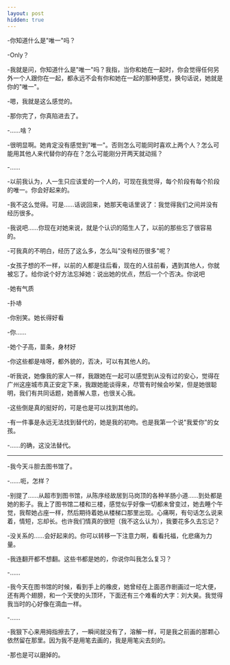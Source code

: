 ```yaml
---
layout: post
hidden: true
---
```

-你知道什么是"唯一"吗？

-Only？

-我就是问，你知道什么是"唯一"吗？我指，当你和她在一起时，你会觉得任何另外一个人跟你在一起，都永远不会有你和她在一起的那种感觉，换句话说，她就是你的"唯一"。

-嗯，我就是这么感觉的。

-那你完了，你真陷进去了。

-……啥？

-很明显啊。她肯定没有感觉到"唯一"。否则怎么可能同时喜欢上两个人？怎么可能用其他人来代替你的存在？怎么可能刚分开两天就动摇？

-……

-以前我认为，人一生只应该爱的一个人的，可现在我觉得，每个阶段有每个阶段的唯一。你会好起来的。

-我不这么觉得。可是……话说回来，她那天电话里说了：我觉得我们之间并没有经历很多。

-我说吧……你现在对她来说，就是个认识的陌生人了，以前的那些忘了很容易的。

-可我真的不明白，经历了这么多，怎么叫"没有经历很多"呢？
  
-女孩子想的不一样，以前的人都是往后看，现在的人往前看，遇到其他人，你就被忘了。给你说个好方法忘掉她：说出她的优点，然后一个个否决。你说吧

-她有气质

-扑哧

-你别笑。她长得好看

-你……

-她个子高，苗条，身材好

-你这些都是啥呀，都外貌的，否决，可以有其他人的。

-听我说，她像我的家人一样，我跟她在一起可以感觉到从没有过的安心，觉得在广州这座城市真正安定下来，我跟她能谈得来，尽管有时候会吵架，但是她很聪明，我们有共同话题，她善解人意，也很关心我。

-这些倒是真的挺好的，可是也是可以找到其他的。
  
-有一件事是永远无法找到替代的，她是我的初吻。也是我第一个说"我爱你"的女孩。

-……的确，这没法替代。

* * *

-我今天斗胆去图书馆了。

-……呃，怎样？

-别提了……从超市到图书馆，从陈序经故居到马岗顶的各种羊肠小道……到处都是她的影子。我上了图书馆二楼和三楼，感觉似乎好像一切都未曾变过，她去睡个午觉，我帮她占座一样，然后期待着她从楼梯口那里出现。心痛啊，有句话怎么说来着，情短，忘却长。也许我们情真的很短（我不这么认为），我要花多久去忘记？

-没关系的……会好起来的。你可以转移一下注意力啊，看看托福，化悲痛为力量。

-我连翻开都不想翻。这些书都是她的，你说你叫我怎么复习？

-……
  
-我今天在图书馆的时候，看到手上的橡皮，她曾经在上面恶作剧画过一坨大便，还有两个翅膀，和一个天使的头顶环，下面还有三个难看的大字：刘大昊。我觉得我当时的心好像在滴血一样。

-……

-我狠下心来用拇指擦去了，一瞬间就没有了，溶解一样，可是我之前画的那颗心依然留在那里。因为我不是用笔去画的，我是用笔尖去刻的。

-那也是可以磨掉的。